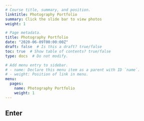 ```yaml
---
# Course title, summary, and position.
linktitle: Photography Portfolio
summary: Click the slide bar to view photos
weight: 1

# Page metadata.
title: Photography Portfolio
date: "2020-06-09T00:00:00Z"
draft: false  # Is this a draft? true/false
toc: true  # Show table of contents? true/false
type: docs  # Do not modify.

# Add menu entry to sidebar.
# - name: Declare this menu item as a parent with ID `name`.
# - weight: Position of link in menu.
menu:
  pages:
    name: Photography Portfolio
    weight: 1 
---
```


## Enter
